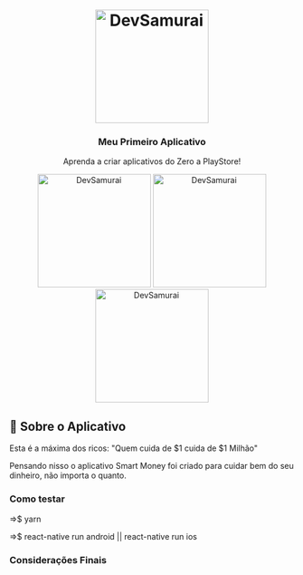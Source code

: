<h1 align="center">
    <img alt="DevSamurai" src="https://cursos.devsamurai.com.br/assets/shared/logo-blank-dbb2e723b562d42311c93ab3217a154e0da5dc30969b9714ffab350888f374bd.png" width="200px" />
</h1>

<h3 align="center">
  Meu Primeiro Aplicativo
</h3>

<p align="center">Aprenda a criar aplicativos do Zero a PlayStore!</blockquote>

<p align="center">
  <img alt="DevSamurai" src="https://lh3.googleusercontent.com/LMHd9wzWu1k186U7L4I8yvH7_Xz_g6Zxc01yY1c8DjVvK-01pulbkQt6k3669E68skA=w720-h310" width="200px" />
  <img alt="DevSamurai" src="https://lh3.googleusercontent.com/IR4pHly0NxS11I8ScMhiAovWeGE7-FYGuhapI7ynPZQ5bW8-fS2wDubENbvDFBFx6l0=w720-h310" width="200px" />
  <img alt="DevSamurai" src="https://lh3.googleusercontent.com/-d6RTMunSCKmgtUoYUnPfcnuPT4ly2pNE3p9xBTIGyZxQEUXomR1rZE2N2iuSmhvWlA=w720-h310" width="200px" />
</p>

## :rocket: Sobre o Aplicativo

Esta é a máxima dos ricos: "Quem cuida de $1 cuida de $1 Milhão"

Pensando nisso o aplicativo Smart Money foi criado para cuidar bem do seu dinheiro, não importa o quanto.

### Como testar

<p>=>$ yarn</p>
<p>=>$ react-native run android || react-native run ios</p>

### Considerações Finais
